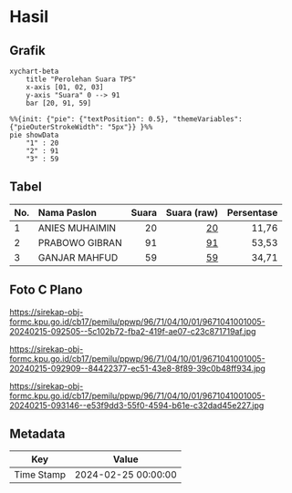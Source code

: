 # Hasil

## Grafik

```mermaid
xychart-beta
    title "Perolehan Suara TPS"
    x-axis [01, 02, 03]
    y-axis "Suara" 0 --> 91
    bar [20, 91, 59]
```

```mermaid
%%{init: {"pie": {"textPosition": 0.5}, "themeVariables": {"pieOuterStrokeWidth": "5px"}} }%%
pie showData
    "1" : 20
    "2" : 91
    "3" : 59
```

## Tabel

| No. | Nama Paslon    | Suara | Suara (raw) | Persentase |
|:--- |:-------------- | -----:| -----------:| ----------:|
| 1   | ANIES MUHAIMIN | 20    | [20][p-1]   | 11,76      |
| 2   | PRABOWO GIBRAN | 91    | [91][p-2]   | 53,53      |
| 3   | GANJAR MAHFUD  | 59    | [59][p-3]   | 34,71      |


[p-1]: https://github.com/gigit-pemilu/pemilu-2024-96-papua-barat-daya/blob/main/pilpres/hitung-suara/sub/96-papua-barat-daya/sub/71-kota-sorong/sub/04-sorong-kepulauan/sub/1001-dum-barat/sub/005-tps/sub/paslon-1.txt
[p-2]: https://github.com/gigit-pemilu/pemilu-2024-96-papua-barat-daya/blob/main/pilpres/hitung-suara/sub/96-papua-barat-daya/sub/71-kota-sorong/sub/04-sorong-kepulauan/sub/1001-dum-barat/sub/005-tps/sub/paslon-2.txt
[p-3]: https://github.com/gigit-pemilu/pemilu-2024-96-papua-barat-daya/blob/main/pilpres/hitung-suara/sub/96-papua-barat-daya/sub/71-kota-sorong/sub/04-sorong-kepulauan/sub/1001-dum-barat/sub/005-tps/sub/paslon-3.txt

## Foto C Plano

https://sirekap-obj-formc.kpu.go.id/cb17/pemilu/ppwp/96/71/04/10/01/9671041001005-20240215-092505--5c102b72-fba2-419f-ae07-c23c871719af.jpg

https://sirekap-obj-formc.kpu.go.id/cb17/pemilu/ppwp/96/71/04/10/01/9671041001005-20240215-092909--84422377-ec51-43e8-8f89-39c0b48ff934.jpg

https://sirekap-obj-formc.kpu.go.id/cb17/pemilu/ppwp/96/71/04/10/01/9671041001005-20240215-093146--e53f9dd3-55f0-4594-b61e-c32dad45e227.jpg


## Metadata

| Key        | Value               |
| ---------- | ------------------- |
| Time Stamp | 2024-02-25 00:00:00 |



